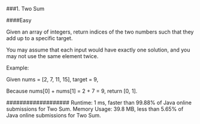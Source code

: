 ###1. Two Sum

####Easy

Given an array of integers, return indices of the two numbers such that they add up to a specific target.

You may assume that each input would have exactly one solution, and you may not use the same element twice.

Example:

Given nums = [2, 7, 11, 15], target = 9,

Because nums[0] + nums[1] = 2 + 7 = 9,
return [0, 1].





###################
Runtime: 1 ms, faster than 99.88% of Java online submissions for Two Sum.
Memory Usage: 39.8 MB, less than 5.65% of Java online submissions for Two Sum.